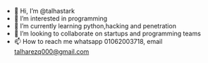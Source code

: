- 👋 Hi, I’m @talhastark
- 👀 I’m interested in programming
- 🌱 I’m currently learning python,hacking and penetration
- 💞️ I’m looking to collaborate on startups and programming teams
- 📫 How to reach me 
 whatsapp 01062003718, email talharezq000@gmail.com

<!---
talhastark/talhastark is a ✨ special ✨ repository because its `README.md` (this file) appears on your GitHub profile.
You can click the Preview link to take a look at your changes.
--->
